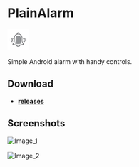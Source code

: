 
# PlainAlarm

![Icon](_img/icon.png)

Simple Android alarm with handy controls.

## Download

- [**releases**](https://github.com/mortalis13/PlainAlarm-Android/releases)

## Screenshots

![Image_1](_img/plainalarm-1_.png)<br><br>
![Image_2](_img/plainalarm-2_.png)<br>
